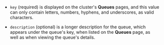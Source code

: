 - `key` (required) is displayed on the cluster's **Queues** pages, and this value can only contain letters, numbers, hyphens, and underscores, as valid characters.

- `description` (optional) is a longer description for the queue, which appears under the queue's key, when listed on the **Queues** page, as well as when viewing the queue's details.
